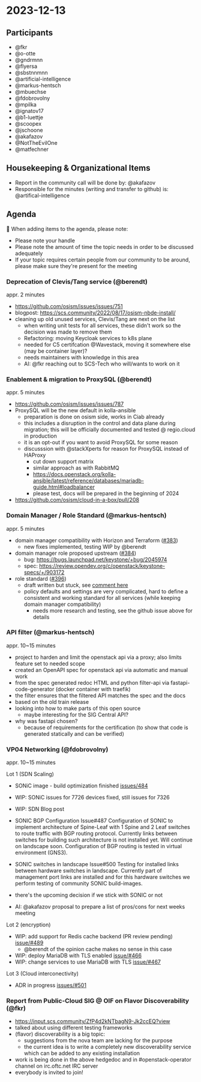 # 2023-12-13

## Participants

- @fkr
- @o-otte
- @gndrmnn
- @flyersa
- @sbstnnmnn
- @artificial-intelligence
- @markus-hentsch
- @mbuechse
- @fdobrovolny
- @mpilka
- @ignatov17
- @b1-luettje
- @scoopex
- @jschoone
- @akafazov
- @NotTheEvilOne
- @matfechner

## Housekeeping & Organizational Items

- Report in the community call will be done by: @akafazov
- Responsible for the minutes (writing and transfer to github) is: @artifical-intelligence

## Agenda

:rotating_light: When adding items to the agenda, please note:

- Please note your handle
- Please note the amount of time the topic needs in order to be discussed adequately
- If your topic requires certain people from our community to be around, please make sure they're present for the meeting

### Deprecation of Clevis/Tang service (@berendt)

appr. 2 minutes

- <https://github.com/osism/issues/issues/751>
- blogpost: <https://scs.community/2022/08/17/osism-nbde-install/>
- cleaning up old unused services, Clevis/Tang are next on the list
  - when writing unit tests for all services, these didn't work so the decision was made to remove them
  - Refactoring: moving Keycloak services to k8s plane
  - needed for C5 certifcation @Wavestack, moving it somewhere else (may be container layer)?
  - needs maintainers with knowledge in this area
  - AI: @fkr reaching out to SCS-Tech who will/wants to work on it

### Enablement & migration to ProxySQL (@berendt)

appr. 5 minutes

- <https://github.com/osism/issues/issues/787>
- ProxySQL will be the new default in kolla-ansible
  - preparation is done on osism side, works in Ciab already
  - this includes a disruption in the control and data plane during migration; this will be officially documented and tested @ regio.cloud in production
  - it is an opt-out if you want to avoid ProxySQL for some reason
  - discusssion with @stackXperts for reason for ProxySQL instead of HAProxy
    - cut down support matrix
    - similar approach as with RabbitMQ
    - <https://docs.openstack.org/kolla-ansible/latest/reference/databases/mariadb-guide.html#loadbalancer>
    - please test, docs will be prepared in the beginning of 2024
- <https://github.com/osism/cloud-in-a-box/pull/208>

### Domain Manager / Role Standard (@markus-hentsch)

appr. 5 minutes

- domain manager compatibility with Horizon and Terraform ([#383](https://github.com/SovereignCloudStack/standards/issues/383))
  - new fixes implemented, testing WIP by @berendt
- domain manager role proposed upstream ([#384](https://github.com/SovereignCloudStack/issues/issues/384))
  - bug: <https://bugs.launchpad.net/keystone/+bug/2045974>
  - spec: <https://review.opendev.org/c/openstack/keystone-specs/+/903172>
- role standard ([#396](https://github.com/SovereignCloudStack/issues/issues/396))
  - draft written but stuck, see [comment here](https://github.com/SovereignCloudStack/issues/issues/396#issuecomment-1852491416)
  - policy defaults and settings are very complicated, hard to define a consistent and working standard for all services (while keeping domain manager compatibility)
    - needs more research and testing, see the github issue above for details

### API filter (@markus-hentsch)

appr. 10~15 minutes

- project to harden and limit the openstack api via a proxy; also limits feature set to needed scope
- created an OpenAPI spec for openstack api via automatic and manual work
- from the spec generated redoc HTML and python filter-api via fastapi-code-generator (docker container with traefik)
- the filter ensures that the filtered API matches the spec and the docs
- based on the old train release
- looking into how to make parts of this open source
  - maybe interesting for the SIG Central API?
- why was fastapi chosen?
  - because of requirements for the certification (to show that code is generated statically and can be verified)

### VP04 Networking (@fdobrovolny)

appr. 10~15 minutes

Lot 1 (SDN Scaling)

- SONiC image - build optimization finished [issues/484](https://github.com/SovereignCloudStack/issues/issues/484)
- WIP: SONiC issues for 7726 devices fixed, still issues for 7326
- WIP: SDN Blog post
- SONIC BGP Configuration Issue#487
Configuration of SONIC to implement architecture of Spine-Leaf with 1 Spine and 2 Leaf switches to route traffic with BGP routing protocol. Currently links between switches for building such architecture is not installed yet. Will continue on landscape soon. Configuration of BGP routing is tested in virtual environment (GNS3).
- SONIC switches in landscape Issue#500
Testing for installed links between hardware switches in landscape. Currently part of management port links are installed and for this hardware switches we perform testing of community SONIC build-images.

- there's the upcoming decision if we stick with SONIC or not
- AI: @akafazov proposal to prepare a list of pros/cons for next weeks meeting

Lot 2 (encryption)

- WIP: add support for Redis cache backend (PR review pending) [issue/#489](https://github.com/SovereignCloudStack/issues/issues/489)
  - @berendt of the opinion cache makes no sense in this case
- WIP: deploy MariaDB with TLS enabled [issue/#466](https://github.com/SovereignCloudStack/issues/issues/466)
- WIP: change services to use MariaDB with TLS [issue/#467](https://github.com/SovereignCloudStack/issues/issues/467)

Lot 3 (Cloud interconectivity)

- ADR in progress [issues/#501](https://github.com/SovereignCloudStack/issues/issues/501)

### Report from Public-Cloud SIG @ OIF on Flavor Discoverability (@fkr)

- <https://input.scs.community/ZfP4d2kNTbagN9-Jk2ccEQ?view>
- talked about using different testing frameworks
- (flavor) discoverability is a big topic:
  - suggestions from the nova team are lacking for the purpose
  - the current idea is to write a completely new discoverability service
    which can be added to any existing installation
- work is being done in the above hedgedoc and in #openstack-operator channel on irc.oftc.net IRC server
- everybody is invited to join!
